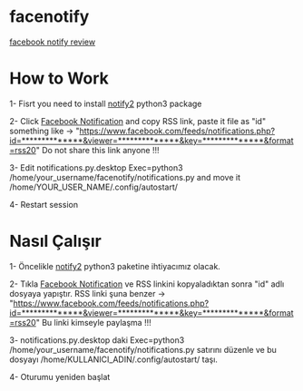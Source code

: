 facenotify
==========



[facebook notify review](http://www.youtube.com/watch?v=qNkOQW3JYYU)

How to Work
===========

1- Fisrt you need to install [notify2](https://bitbucket.org/takluyver/pynotify2) python3 package

2- Click [Facebook Notification](https://www.facebook.com/notifications) and copy RSS link, paste it file as "id" 
something like -> "https://www.facebook.com/feeds/notifications.php?id=**************&viewer=**************&key=**************&format=rss20" 
Do not share this link anyone !!!

3- Edit notifications.py.desktop Exec=python3 /home/your_username/facenotify/notifications.py and move it /home/YOUR_USER_NAME/.config/autostart/ 

4- Restart session

Nasıl Çalışır
=============

1- Öncelikle [notify2](https://bitbucket.org/takluyver/pynotify2) python3 paketine ihtiyacımız olacak.

2- Tıkla [Facebook Notification](https://www.facebook.com/notifications) ve RSS linkini kopyaladıktan sonra "id" adlı dosyaya yapıştır. 
RSS linki şuna benzer -> "https://www.facebook.com/feeds/notifications.php?id=**************&viewer=**************&key=**************&format=rss20"
Bu linki kimseyle paylaşma !!!

3- notifications.py.desktop daki Exec=python3 /home/your_username/facenotify/notifications.py satırını düzenle ve bu dosyayı /home/KULLANICI_ADIN/.config/autostart/ taşı.

4- Oturumu yeniden başlat
